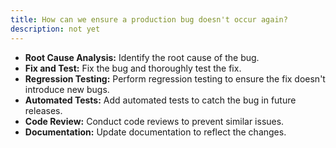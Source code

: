 ```yaml
---
title: How can we ensure a production bug doesn't occur again?
description: not yet
---
```

<ul>
        <li><strong>Root Cause Analysis:</strong> Identify the root cause of the bug.</li>
        <li><strong>Fix and Test:</strong> Fix the bug and thoroughly test the fix.</li>
        <li><strong>Regression Testing:</strong> Perform regression testing to ensure the fix doesn't introduce new bugs.</li>
        <li><strong>Automated Tests:</strong> Add automated tests to catch the bug in future releases.</li>
        <li><strong>Code Review:</strong> Conduct code reviews to prevent similar issues.</li>
        <li><strong>Documentation:</strong> Update documentation to reflect the changes.</li>
      </ul>
